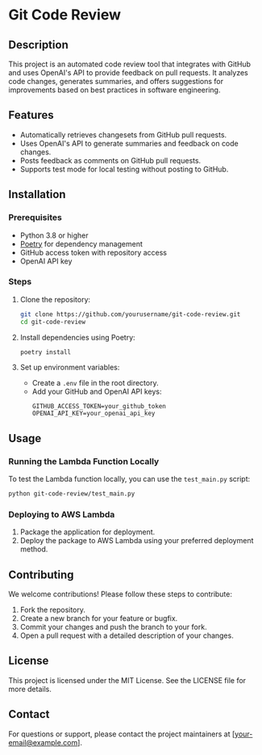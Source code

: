 # Git Code Review

## Description
This project is an automated code review tool that integrates with GitHub and uses OpenAI's API to provide feedback on pull requests. It analyzes code changes, generates summaries, and offers suggestions for improvements based on best practices in software engineering.

## Features
- Automatically retrieves changesets from GitHub pull requests.
- Uses OpenAI's API to generate summaries and feedback on code changes.
- Posts feedback as comments on GitHub pull requests.
- Supports test mode for local testing without posting to GitHub.

## Installation

### Prerequisites
- Python 3.8 or higher
- [Poetry](https://python-poetry.org/) for dependency management
- GitHub access token with repository access
- OpenAI API key

### Steps
1. Clone the repository:
   ```bash
   git clone https://github.com/yourusername/git-code-review.git
   cd git-code-review
   ```

2. Install dependencies using Poetry:
   ```bash
   poetry install
   ```

3. Set up environment variables:
   - Create a `.env` file in the root directory.
   - Add your GitHub and OpenAI API keys:
     ```
     GITHUB_ACCESS_TOKEN=your_github_token
     OPENAI_API_KEY=your_openai_api_key
     ```

## Usage

### Running the Lambda Function Locally
To test the Lambda function locally, you can use the `test_main.py` script:

```bash
python git-code-review/test_main.py
```

### Deploying to AWS Lambda
1. Package the application for deployment.
2. Deploy the package to AWS Lambda using your preferred deployment method.

## Contributing
We welcome contributions! Please follow these steps to contribute:

1. Fork the repository.
2. Create a new branch for your feature or bugfix.
3. Commit your changes and push the branch to your fork.
4. Open a pull request with a detailed description of your changes.

## License
This project is licensed under the MIT License. See the LICENSE file for more details.

## Contact
For questions or support, please contact the project maintainers at [your-email@example.com].
